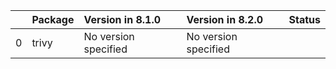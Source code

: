 <!-- markdown-link-check-disable -->

|    | Package   | Version in 8.1.0     | Version in 8.2.0     | Status   |
|---:|:----------|:---------------------|:---------------------|:---------|
|  0 | trivy     | No version specified | No version specified |          |